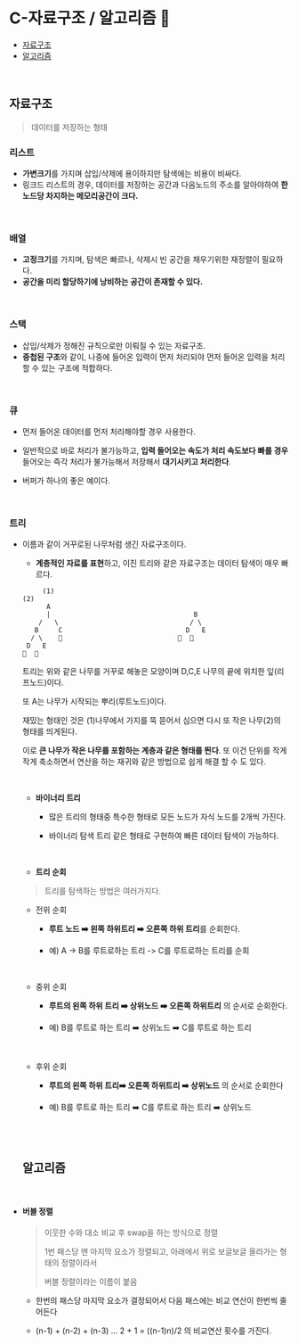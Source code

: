# C-자료구조 / 알고리즘 🧐

- [자료구조](#-자료구조)
- [알고리즘](#-알고리즘)



<br>

## 자료구조

> 데이터를 저장하는 형태 

### 리스트 

- **가변크기**를 가지며 삽입/삭제에 용이하지만 탐색에는 비용이 비싸다.
- 링크드 리스트의 경우, 데이터를 저장하는 공간과 다음노드의 주소를 알아야하여 **한 노드당 차지하는 메모리공간이 크다.**

<br>

### 배열

- **고정크기**를 가지며, 탐색은 빠르나, 삭제시 빈 공간을 채우기위한 재정렬이 필요하다.
- **공간을 미리 할당하기에 낭비하는 공간이 존재할 수 있다.**

<br>

### 스택

- 삽입/삭제가 정해진 규칙으로만 이뤄질 수 있는 자료구조.
- **중첩된 구조**와 같이, 나중에 들어온 입력이 먼저 처리되야 먼저 들어온 입력을 처리할 수 있는 구조에 적합하다.

<br>

### 큐

- 먼저 들어온 데이터를 먼저 처리해야할 경우 사용한다.

- 일반적으로 바로 처리가 불가능하고, **입력 들어오는 속도가 처리 속도보다 빠를 경우** 들어오는 즉각 처리가 불가능해서 저장해서 **대기시키고 처리한다**.

- 버퍼가 하나의 좋은 예이다.

  <br>

###  트리

- 이름과 같이 거꾸로된 나무처럼 생긴 자료구조이다.

  - **계층적인 자료를 표현**하고, 이진 트리와 같은 자료구조는 데이터 탐색이 매우 빠르다.

  ```
       (1)							  									(2)	
        A					
        |                                    B	  
      /   \                                 / \    
     B	   C                               D   E
    / \    🍃                             🍃  🍃
   D   E
  🍃  🍃
  ```

  트리는 위와 같은 나무를 거꾸로 해놓은 모양이며 D,C,E 나무의 끝에 위치한 잎(리프노드)이다.

  또 A는 나무가 시작되는 뿌리(루트노드)이다.

  재밌는 형태인 것은 (1)나무에서 가지를 뚝 뜯어서 심으면 다시 또 작은 나무(2)의 형태를 띄게된다. 

  이로 **큰 나무가 작은 나무를 포함하는 계층과 같은 형태를 띈다**. 또 이건 단위를 작게 작게 축소하면서 연산을 하는 재귀와 같은 방법으로 쉽게 해결 할 수 도 있다.

  <br>

  - **바이너리 트리**

    - 많은 트리의 형태중 특수한 형태로 모든 노드가 자식 노드를 2개씩 가진다.

    - 바이너리 탐색 트리 같은 형태로 구현하여 빠른 데이터 탐색이 가능하다.

      <br>

  -  **트리 순회**

    >  트리를 탐색하는 방법은 여러가지다. 

    - 전위 순회

      - **루트 노드 ➡️ 왼쪽 하위트리 ➡️ 오른쪽 하위 트리**를 순회한다.

      - 예)  A -> B를 루트로하는 트리 -> C를 루트로하는 트리를 순회

        <br>

    - 중위 순회

      - **루트의 왼쪽 하위 트리 ➡️ 상위노드 ➡️ 오른쪽 하위트리** 의 순서로 순회한다.

      - 예) B를 루트로 하는 트리 ➡️ 상위노드 ➡️ C를 루트로 하는 트리

        <br>

    - 후위 순회

      - **루트의 왼쪽 하위 트리➡️ 오른쪽 하위트리 ➡️ 상위노드**  의 순서로 순회한다
      
      - 예) B를 루트로 하는 트리  ➡️ C를 루트로 하는 트리 ➡️ 상위노드

  <br>

  <br>

  ## 알고리즘

  >

  <br>

- #### 버블 정렬

  > 이웃한 수와 대소 비교 후 swap을 하는 방식으로 정렬
  >
  > 1번 패스당 맨 마지막 요소가 정렬되고, 아래에서 위로 보글보글 올라가는 형태의 정렬이라서 
  >
  > 버블 정렬이라는 이름이 붙음

  - 한번의 패스당 마지막 요소가 결정되어서 다음 패스에는 비교 연산이 한번씩 줄어든다

  - (n-1) + (n-2) + (n-3) … 2 + 1 = ((n-1)n)/2 의 비교연산 횟수를 가진다.

    